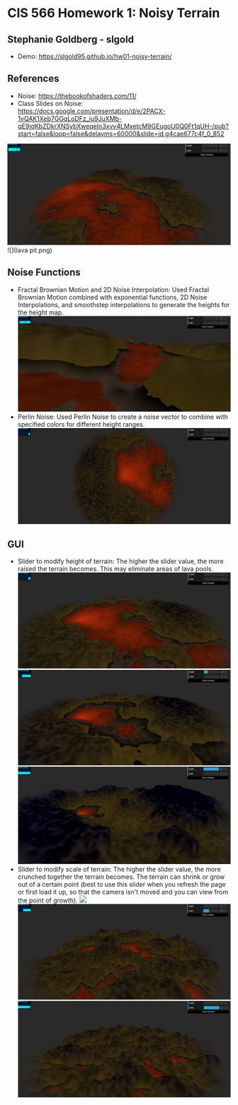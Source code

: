 # CIS 566 Homework 1: Noisy Terrain

## Stephanie Goldberg - slgold
- Demo: https://slgold95.github.io/hw01-noisy-terrain/

## References
- Noise: https://thebookofshaders.com/11/
- Class Slides on Noise: https://docs.google.com/presentation/d/e/2PACX-1vQAK1Xeb7GGqLoDFz_iu9JuXMb-qE9jqKbZDkrXNSybXweqeIn3xvv4LMxetcM9GEugoU0Q0Ft1qUH-/pub?start=false&loop=false&delayms=60000&slide=id.g4cae677c4f_0_852

![](lava2.png)
![](lava pit.png)

## Noise Functions
- Fractal Brownian Motion and 2D Noise Interpolation: Used Fractal Brownian Motion combined with exponential functions, 2D Noise Interpolations, and smoothstep interpolations to generate the heights for the height map.
![](terrainDistortion.png)
- Perlin Noise: Used Perlin Noise to create a noise vector to combine with specified colors for different height ranges.
![](perlinColor.png) 

## GUI 
- Slider to modify height of terrain: The higher the slider value, the more raised the terrain becomes. This may eliminate areas of lava pools.
![](heightAt1.png)
![](heightAtmiddle.png)
![](heightAtMax.png)
- Slider to modify scale of terrain: The higher the slider value, the more crunched together the terrain becomes. The terrain can shrink or grow out of a certain point (best to use this slider when you refresh the page or first load it up, so that the camera isn't moved and you can view from the point of growth).
![](scaletAt1.png)
![](scaleAtMiddle.png)
![](scaleAtMax.png)

